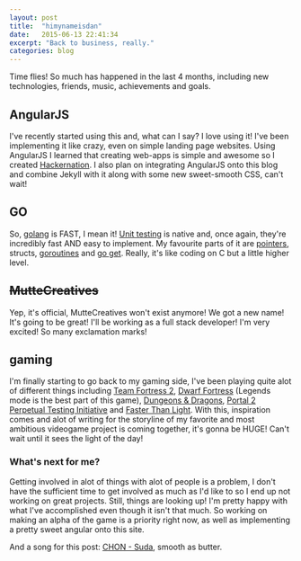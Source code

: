 ```yaml
---
layout: post
title:  "himynameisdan"
date:   2015-06-13 22:41:34
excerpt: "Back to business, really."
categories: blog
---
```


Time flies! So much has happened in the last 4 months, including new technologies, friends, music, achievements and goals.

## AngularJS
I've recently started using this and, what can I say? I love using it! I've been implementing it like crazy, even on simple landing page websites. Using AngularJS I learned that creating web-apps is simple and awesome so I created [Hackernation](https://github.com/dancmj/hackernation). I also plan on integrating AngularJS onto this blog and combine Jekyll with it along with some new sweet-smooth CSS, can't wait!

## GO
So, [golang](https://golang.org/) is FAST, I mean it! [Unit testing](http://golang.org/pkg/testing/) is native and, once again, they're incredibly fast AND easy to implement. My favourite parts of it are [pointers](https://tour.golang.org/moretypes/1), structs, [goroutines](https://gobyexample.com/goroutines) and [go get](https://golang.org/doc/code.html#remote). Really, it's like coding on C but a little higher level.

## <s>MutteCreatives</s>
Yep, it's official, MutteCreatives won't exist anymore! We got a new name! It's going to be great! I'll be working as a full stack developer! I'm very excited! So many exclamation marks!

## gaming
I'm finally starting to go back to my gaming side, I've been playing quite alot of different things including [Team Fortress 2](http://www.teamfortress.com/), [Dwarf Fortress](http://www.bay12games.com/dwarves/) (Legends mode is the best part of this game), [Dungeons & Dragons](https://www.wikiwand.com/en/Dungeons_%26_Dragons), [Portal 2 Perpetual Testing Initiative](http://www.thinkwithportals.com/) and [Faster Than Light](http://www.ftlgame.com/). With this, inspiration comes and alot of writing for the storyline of my favorite and most ambitious videogame project is coming together, it's gonna be HUGE! Can't wait until it sees the light of the day!

### What's next for me?
Getting involved in alot of things with alot of people is a problem, I don't have the sufficient time to get involved as much as I'd like to so I end up not working on great projects. Still, things are looking up! I'm pretty happy with what I've accomplished even though it isn't that much. So working on making an alpha of the game is a priority right now, as well as implementing a pretty sweet angular onto this site.

And a song for this post: [CHON - Suda](https://www.youtube.com/watch?v=vsTTXeD-J0k), smooth as butter.
